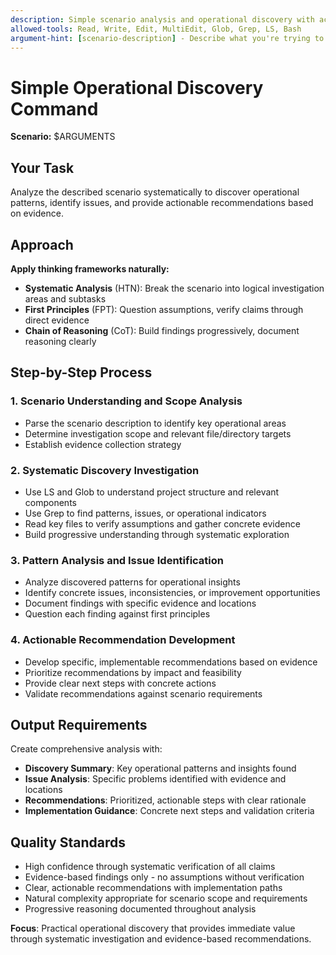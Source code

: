```yaml
---
description: Simple scenario analysis and operational discovery with actionable recommendations
allowed-tools: Read, Write, Edit, MultiEdit, Glob, Grep, LS, Bash
argument-hint: [scenario-description] - Describe what you're trying to achieve or analyze
---
```


# Simple Operational Discovery Command

**Scenario:** $ARGUMENTS

## Your Task
Analyze the described scenario systematically to discover operational patterns, identify issues, and provide actionable recommendations based on evidence.

## Approach
**Apply thinking frameworks naturally:**
- **Systematic Analysis** (HTN): Break the scenario into logical investigation areas and subtasks
- **First Principles** (FPT): Question assumptions, verify claims through direct evidence
- **Chain of Reasoning** (CoT): Build findings progressively, document reasoning clearly

## Step-by-Step Process

### 1. Scenario Understanding and Scope Analysis
- Parse the scenario description to identify key operational areas
- Determine investigation scope and relevant file/directory targets
- Establish evidence collection strategy

### 2. Systematic Discovery Investigation
- Use LS and Glob to understand project structure and relevant components
- Use Grep to find patterns, issues, or operational indicators
- Read key files to verify assumptions and gather concrete evidence
- Build progressive understanding through systematic exploration

### 3. Pattern Analysis and Issue Identification
- Analyze discovered patterns for operational insights
- Identify concrete issues, inconsistencies, or improvement opportunities
- Document findings with specific evidence and locations
- Question each finding against first principles

### 4. Actionable Recommendation Development
- Develop specific, implementable recommendations based on evidence
- Prioritize recommendations by impact and feasibility
- Provide clear next steps with concrete actions
- Validate recommendations against scenario requirements

## Output Requirements
Create comprehensive analysis with:
- **Discovery Summary**: Key operational patterns and insights found
- **Issue Analysis**: Specific problems identified with evidence and locations
- **Recommendations**: Prioritized, actionable steps with clear rationale
- **Implementation Guidance**: Concrete next steps and validation criteria

## Quality Standards
- High confidence through systematic verification of all claims
- Evidence-based findings only - no assumptions without verification
- Clear, actionable recommendations with implementation paths
- Natural complexity appropriate for scenario scope and requirements
- Progressive reasoning documented throughout analysis

**Focus**: Practical operational discovery that provides immediate value through systematic investigation and evidence-based recommendations.